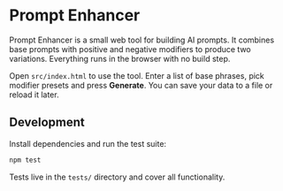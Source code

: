 # Prompt Enhancer

Prompt Enhancer is a small web tool for building AI prompts. It combines base prompts with positive and negative modifiers to produce two variations. Everything runs in the browser with no build step.

Open `src/index.html` to use the tool. Enter a list of base phrases, pick modifier presets and press **Generate**. You can save your data to a file or reload it later.

## Development

Install dependencies and run the test suite:

```bash
npm test
```

Tests live in the `tests/` directory and cover all functionality.
